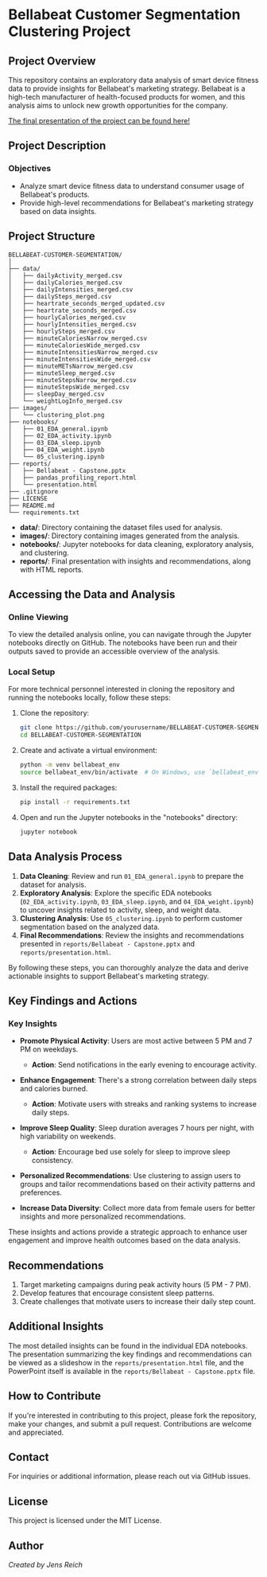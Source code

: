 # Bellabeat Customer Segmentation Clustering Project

## Project Overview

This repository contains an exploratory data analysis of smart device fitness data to provide insights for Bellabeat's marketing strategy. Bellabeat is a high-tech manufacturer of health-focused products for women, and this analysis aims to unlock new growth opportunities for the company.

[The final presentation of the project can be found here!](https://docs.google.com/presentation/d/1Ev1PiKYHA8jWa3vSO8z4n-NCK2VdcZz_RcptLBIeKkY/edit?usp=sharing)


## Project Description

### Objectives

- Analyze smart device fitness data to understand consumer usage of Bellabeat's products.
- Provide high-level recommendations for Bellabeat's marketing strategy based on data insights.

## Project Structure

```
BELLABEAT-CUSTOMER-SEGMENTATION/
│
├── data/
│   ├── dailyActivity_merged.csv
│   ├── dailyCalories_merged.csv
│   ├── dailyIntensities_merged.csv
│   ├── dailySteps_merged.csv
│   ├── heartrate_seconds_merged_updated.csv
│   ├── heartrate_seconds_merged.csv
│   ├── hourlyCalories_merged.csv
│   ├── hourlyIntensities_merged.csv
│   ├── hourlySteps_merged.csv
│   ├── minuteCaloriesNarrow_merged.csv
│   ├── minuteCaloriesWide_merged.csv
│   ├── minuteIntensitiesNarrow_merged.csv
│   ├── minuteIntensitiesWide_merged.csv
│   ├── minuteMETsNarrow_merged.csv
│   ├── minuteSleep_merged.csv
│   ├── minuteStepsNarrow_merged.csv
│   ├── minuteStepsWide_merged.csv
│   ├── sleepDay_merged.csv
│   └── weightLogInfo_merged.csv
├── images/
│   └── clustering_plot.png
├── notebooks/
│   ├── 01_EDA_general.ipynb
│   ├── 02_EDA_activity.ipynb
│   ├── 03_EDA_sleep.ipynb
│   ├── 04_EDA_weight.ipynb
│   └── 05_clustering.ipynb
├── reports/
│   ├── Bellabeat - Capstone.pptx
│   ├── pandas_profiling_report.html
│   └── presentation.html
├── .gitignore
├── LICENSE
├── README.md
└── requirements.txt
```

- **data/**: Directory containing the dataset files used for analysis.
- **images/**: Directory containing images generated from the analysis.
- **notebooks/**: Jupyter notebooks for data cleaning, exploratory analysis, and clustering.
- **reports/**: Final presentation with insights and recommendations, along with HTML reports.

## Accessing the Data and Analysis

### Online Viewing

To view the detailed analysis online, you can navigate through the Jupyter notebooks directly on GitHub. The notebooks have been run and their outputs saved to provide an accessible overview of the analysis.

### Local Setup

For more technical personnel interested in cloning the repository and running the notebooks locally, follow these steps:

1. Clone the repository:
   ```sh
   git clone https://github.com/yourusername/BELLABEAT-CUSTOMER-SEGMENTATION.git
   cd BELLABEAT-CUSTOMER-SEGMENTATION
   ```

2. Create and activate a virtual environment:
   ```sh
   python -m venv bellabeat_env
   source bellabeat_env/bin/activate  # On Windows, use `bellabeat_env\Scripts\activate`
   ```

3. Install the required packages:
   ```sh
   pip install -r requirements.txt
   ```

4. Open and run the Jupyter notebooks in the "notebooks" directory:
   ```sh
   jupyter notebook
   ```

## Data Analysis Process

1. **Data Cleaning**: Review and run `01_EDA_general.ipynb` to prepare the dataset for analysis.
2. **Exploratory Analysis**: Explore the specific EDA notebooks (`02_EDA_activity.ipynb`, `03_EDA_sleep.ipynb`, and `04_EDA_weight.ipynb`) to uncover insights related to activity, sleep, and weight data.
3. **Clustering Analysis**: Use `05_clustering.ipynb` to perform customer segmentation based on the analyzed data.
4. **Final Recommendations**: Review the insights and recommendations presented in `reports/Bellabeat - Capstone.pptx` and `reports/presentation.html`.

By following these steps, you can thoroughly analyze the data and derive actionable insights to support Bellabeat's marketing strategy.

## Key Findings and Actions

### Key Insights
- **Promote Physical Activity**: Users are most active between 5 PM and 7 PM on weekdays.
  - **Action**: Send notifications in the early evening to encourage activity.

- **Enhance Engagement**: There's a strong correlation between daily steps and calories burned.
  - **Action**: Motivate users with streaks and ranking systems to increase daily steps.

- **Improve Sleep Quality**: Sleep duration averages 7 hours per night, with high variability on weekends.
  - **Action**: Encourage bed use solely for sleep to improve sleep consistency.

- **Personalized Recommendations**: Use clustering to assign users to groups and tailor recommendations based on their activity patterns and preferences.

- **Increase Data Diversity**: Collect more data from female users for better insights and more personalized recommendations.

These insights and actions provide a strategic approach to enhance user engagement and improve health outcomes based on the data analysis.

## Recommendations

1. Target marketing campaigns during peak activity hours (5 PM - 7 PM).
2. Develop features that encourage consistent sleep patterns.
3. Create challenges that motivate users to increase their daily step count.

## Additional Insights

The most detailed insights can be found in the individual EDA notebooks. The presentation summarizing the key findings and recommendations can be viewed as a slideshow in the `reports/presentation.html` file, and the PowerPoint itself is available in the `reports/Bellabeat - Capstone.pptx` file.

## How to Contribute

If you're interested in contributing to this project, please fork the repository, make your changes, and submit a pull request. Contributions are welcome and appreciated.

## Contact

For inquiries or additional information, please reach out via GitHub issues.

## License

This project is licensed under the MIT License.

## Author

*Created by Jens Reich*
